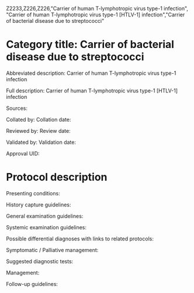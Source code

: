 Z2233,Z226,Z226,"Carrier of human T-lymphotropic virus type-1 infection", "Carrier of human T-lymphotropic virus type-1 [HTLV-1] infection","Carrier of bacterial disease due to streptococci"
# Category title: Carrier of bacterial disease due to streptococci

Abbreviated description: Carrier of human T-lymphotropic virus type-1 infection

Full description: Carrier of human T-lymphotropic virus type-1 [HTLV-1] infection

Sources:

Collated by:
Collation date:

Reviewed by:
Review date:

Validated by:
Validation date:

Approval UID:

# Protocol description

Presenting conditions:

History capture guidelines:

General examination guidelines:

Systemic examination guidelines:

Possible differential diagnoses with links to related protocols:

Symptomatic / Palliative management:

Suggested diagnostic tests:

Management:

Follow-up guidelines:
